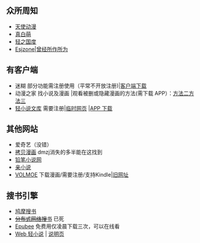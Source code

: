 ## 众所周知
* [天使动漫](https://www.tsdm.live)
* [真白萌](https://masiro.moe/)   
* [轻之国度](https://www.lightnovel.us/)
* [Esjzone](https://www.esjzone.cc/)|[曾经所作所为](https://masiro.moe/forum.php?mod=viewthread&tid=27532)

## 有客户端
*   迷糊 部分功能需注册使用（平常不开放注册)|[客户端下载](https://mhdm.top/) 
*   动漫之家 找小说及漫画 |观看被删或隐藏漫画的方法(需下载 APP）：[方法二](https://dark-dmzj.hloli.net)[方法三](https://dmzj.zhanghd.tech)  
*   [轻小说文库](https://wenku8.net) 需要注册|[临时网页](https://wap.wenku8.com) |[APP 下载 ](https://github.com/MewX/light-novel-library_Wenku8_Android/releases) 

## 其他网站
* 爱奇艺（没错） 
* [拷贝漫画](https://copymanga.net) dmzj消失的多半能在这找到
* [铅笔小说网](http://www.x23qb.com/) 
* [亲小说](http://m.qinxiaoshuo.com/) 
* [VOLMOE](https://volmoe.com) 下载漫画/需要注册/支持Kindle|[旧网址](https://vol.moe)

## 搜书引擎
*   [鸠摩搜书](https://www.jiumodiary.com/)  
*   ~~[分布式网络搜书](https://i-book.in)~~ 已死
*   [Epubee](http://cn.epubee.com/books/)  免费用仅凌晨下载三次，可以在线看
*   [Web 轻小说](https://opds.now.sh/novel) | [说明页](https://gitlab.com/novel-group/txt-source)
